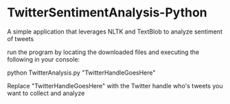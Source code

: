 # TwitterSentimentAnalysis-Python
A simple application that leverages NLTK and TextBlob to analyze sentiment of tweets

run the program by locating the downloaded files and executing the following in your console:

python TwitterAnalysis.py "TwitterHandleGoesHere"

Replace "TwitterHandleGoesHere" with the Twitter handle who's tweets you want to collect and analyze
